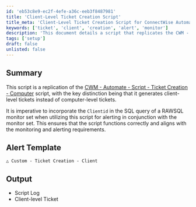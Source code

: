 ```yaml
---
id: 'eb53c8e9-ec2f-4efe-a36c-eeb3f8487981'
title: 'Client-Level Ticket Creation Script'
title_meta: 'Client-Level Ticket Creation Script for ConnectWise Automate'
keywords: ['ticket', 'client', 'creation', 'alert', 'monitor']
description: 'This document details a script that replicates the CWM - Automate - Script - Ticket Creation - Computer, focusing on generating client-level tickets instead of computer-level tickets. It emphasizes the importance of incorporating the Clientid in the SQL query for effective alerting and monitoring.'
tags: ['setup']
draft: false
unlisted: false
---
```

## Summary

This script is a replication of the [CWM - Automate - Script - Ticket Creation - Computer](<./Ticket Creation - Computer.md>) script, with the key distinction being that it generates client-level tickets instead of computer-level tickets.

It is imperative to incorporate the `Clientid` in the SQL query of a RAWSQL monitor set when utilizing this script for alerting in conjunction with the monitor set. This ensures that the script functions correctly and aligns with the monitoring and alerting requirements.

## Alert Template

`△ Custom - Ticket Creation - Client`

## Output

- Script Log
- Client-level Ticket












